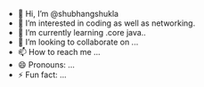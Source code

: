 - 👋 Hi, I’m @shubhangshukla
- 👀 I’m interested in coding as well as networking.
- 🌱 I’m currently learning .core java..
- 💞️ I’m looking to collaborate on ...
- 📫 How to reach me ...
- 😄 Pronouns: ...
- ⚡ Fun fact: ...

<!---
shubhangshukl/shubhangshukl is a ✨ special ✨ repository because its `README.md` (this file) appears on your GitHub profile.
You can click the Preview link to take a look at your changes.
--->
